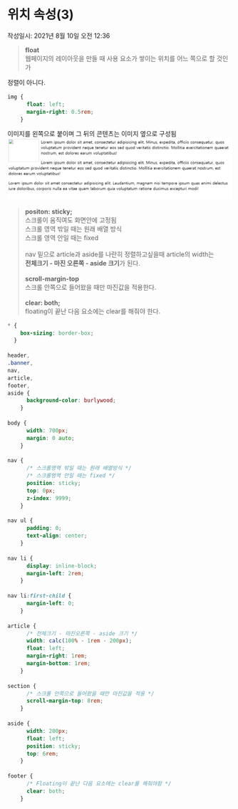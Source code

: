# 위치 속성(3)
작성일시: 2021년 8월 10일 오전 12:36

> **float**<Br/>
  웹페이지의 레이아웃을 만들 때 사용
  요소가 쌓이는 위치를 어느 쪽으로 할 것인가

  정렬이 아니다.

```css
img {
      float: left;
      margin-right: 0.5rem;
    }
```
이미지를 왼쪽으로 붙이며 그 뒤의 콘텐츠는 이미지 옆으로 구성됨
![이미지를 왼쪽으로 붙이며 그 뒤의 콘텐츠는 이미지 옆으로 구성됨](../images/css_2_1.png)

> **positon: sticky;**<br/>
  스크롤이 움직여도 화면안에 고정됨<br/>
  스크롤 영역 밖일 때는 원래 배열 방식<br/>
  스크롤 영역 안일 때는 fixed<br/><br/>
> nav 밑으로 article과 aside를 나란히 정렬하고싶을때 article의 width는<br/>
  **전체크기 - 마진 오른쪽 - aside 크기**가 된다.<br/><br/>
> **scroll-margin-top**<br/>
  스크롤 안쪽으로 들어왔을 때만 마진값을 적용한다.<br/><br/>
> **clear: both;**<br/>
  floating이 끝난 다음 요소에는 clear를 해줘야 한다.
>

```css
* {
    box-sizing: border-box;
  }

header,
.banner,
nav,
article,
footer,
aside {
      background-color: burlywood;
    }

body {
      width: 700px;
      margin: 0 auto;
    }

nav {
      /* 스크롤영역 밖일 때는 원래 배열방식 */
      /* 스크롤영역 안일 때는 fixed */
      position: sticky;
      top: 0px;
      z-index: 9999;
    }

nav ul {
      padding: 0;
      text-align: center;
    }

nav li {
      display: inline-block;
      margin-left: 2rem;
    }

nav li:first-child {
      margin-left: 0;
    }

article {
      /* 전체크기 - 마진오른쪽 - aside 크기 */
      width: calc(100% - 1rem - 200px);
      float: left;
      margin-right: 1rem;
      margin-bottom: 1rem;
    }

section {
      /* 스크롤 안쪽으로 들어왔을 때만 마진값을 적용 */
      scroll-margin-top: 8rem;
    }

aside {
      width: 200px;
      float: left;
      position: sticky;
      top: 6rem;
    }

footer {
      /* Floating이 끝난 다음 요소에는 clear를 해줘야함 */
      clear: both;
    }
```